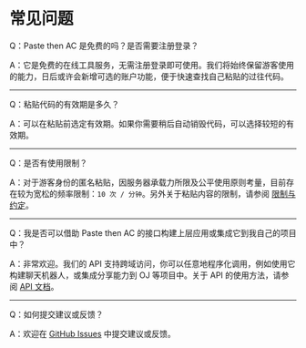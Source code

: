 # 常见问题

Q：Paste then AC 是免费的吗？是否需要注册登录？

A：它是免费的在线工具服务，无需注册登录即可使用。我们将始终保留游客使用的能力，日后或许会新增可选的账户功能，便于快速查找自己粘贴的过往代码。

---

Q：粘贴代码的有效期是多久？

A：可以在粘贴前选定有效期。如果你需要稍后自动销毁代码，可以选择较短的有效期。

---

Q：是否有使用限制？

A：对于游客身份的匿名粘贴，因服务器承载力所限及公平使用原则考量，目前存在较为宽松的频率限制：`10 次 / 分钟`。另外关于粘贴内容的限制，请参阅 [限制与约定](./limits)。

---

Q：我是否可以借助 Paste then AC 的接口构建上层应用或集成它到我自己的项目中？

A：非常欢迎。我们的 API 支持跨域访问，你可以任意地程序化调用，例如使用它构建聊天机器人，或集成分享能力到 OJ 等项目中。关于 API 的使用方法，请参阅 [API 文档](../api/)。

---

Q：如何提交建议或反馈？

A：欢迎在 [GitHub Issues](https://github.com/thenAC/paste/issues) 中提交建议或反馈。
